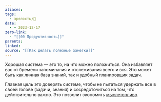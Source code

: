 ```yaml
---
aliases: 
tags:
  - зрелость/🌱
date:
  - - 2023-12-17
zero-link:
  - "[[00 Продуктивность]]"
parents: 
linked: 
source: "[[Как делать полезные заметки]]"
---
```

Хорошая система — это то, на что можно положиться. Она избавляет вас от бремени запоминания и отслеживания всего и вся. Это может быть как личная база знаний, так и удобный планировщик задач.

Главная цель это доверять системе, чтобы не пытаться удержать все в своей голове (задачи, знания) и сосредоточиться на том, что действительно важно. Это позволит экономить [мыслетопливо](Мыслетопливо.md).